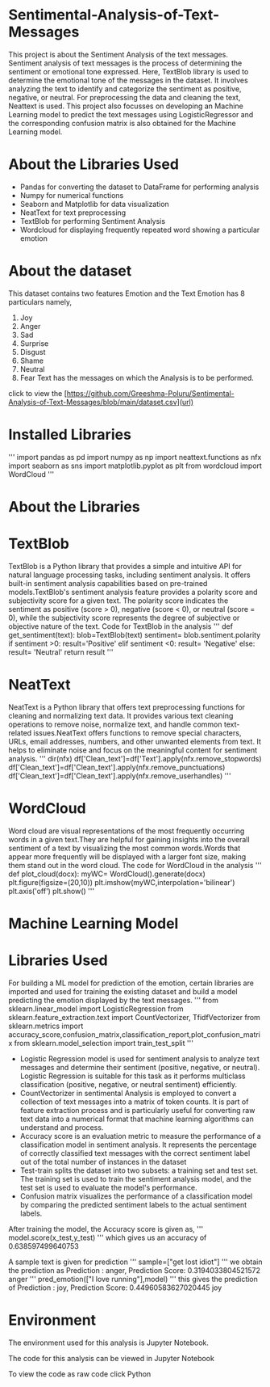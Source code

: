 # Sentimental-Analysis-of-Text-Messages
This project is about the Sentiment Analysis of the text messages. Sentiment analysis of text messages is the process of determining the sentiment or emotional tone expressed. Here, TextBlob library is used to determine the emotional tone of the messages in the dataset. It involves analyzing the text to identify and categorize the sentiment as positive, negative, or neutral. For preprocessing the data and cleaning the text, Neattext is used. This project also focusses on developing an Machine Learning model to predict the text messages using LogisticRegressor and the corresponding confusion matrix is also obtained for the Machine Learning model.
# About the Libraries Used
- Pandas for converting the dataset to DataFrame for performing analysis
- Numpy for numerical functions
- Seaborn and Matplotlib for data visualization
- NeatText for text preprocessing
- TextBlob for performing Sentiment Analysis
- Wordcloud for displaying frequently repeated word showing a particular emotion
# About the dataset
This dataset contains two features Emotion and the Text
Emotion has 8 particulars namely,

1. Joy
2. Anger
3. Sad
4. Surprise
5. Disgust
6. Shame
7. Neutral
8. Fear Text has the messages on which the Analysis is to be performed.

click to view the [https://github.com/Greeshma-Poluru/Sentimental-Analysis-of-Text-Messages/blob/main/dataset.csv](url)
# Installed Libraries
'''
import pandas as pd
import numpy as np
import neattext.functions as nfx
import seaborn as sns
import matplotlib.pyplot as plt
from wordcloud import WordCloud
'''
# About the Libraries
# TextBlob
TextBlob is a Python library that provides a simple and intuitive API for natural language processing tasks, including sentiment analysis. It offers built-in sentiment analysis capabilities based on pre-trained models.TextBlob's sentiment analysis feature provides a polarity score and subjectivity score for a given text. The polarity score indicates the sentiment as positive (score > 0), negative (score < 0), or neutral (score = 0), while the subjectivity score represents the degree of subjective or objective nature of the text. Code for TextBlob in the analysis
'''
def get_sentiment(text):
  blob=TextBlob(text)
  sentiment= blob.sentiment.polarity
  if sentiment >0:
    result='Positive'
  elif sentiment <0:
    result= 'Negative'
  else:
    result= 'Neutral'
  return result
  '''
# NeatText
NeatText is a Python library that offers text preprocessing functions for cleaning and normalizing text data. It provides various text cleaning operations to remove noise, normalize text, and handle common text-related issues.NeatText offers functions to remove special characters, URLs, email addresses, numbers, and other unwanted elements from text. It helps to eliminate noise and focus on the meaningful content for sentiment analysis.
'''
dir(nfx)
df['Clean_text']=df['Text'].apply(nfx.remove_stopwords)
df['Clean_text']=df['Clean_text'].apply(nfx.remove_punctuations)
df['Clean_text']=df['Clean_text'].apply(nfx.remove_userhandles)
'''
# WordCloud
Word cloud are visual representations of the most frequently occurring words in a given text.They are helpful for gaining insights into the overall sentiment of a text by visualizing the most common words.Words that appear more frequently will be displayed with a larger font size, making them stand out in the word cloud. The code for WordCloud in the analysis
'''
def plot_cloud(docx):
  myWC= WordCloud().generate(docx)
  plt.figure(figsize=(20,10))
  plt.imshow(myWC,interpolation='bilinear')
  plt.axis('off')
  plt.show()
  '''
# Machine Learning Model
# Libraries Used
For building a ML model for prediction of the emotion, certain libraries are imported and used for training the existing dataset and build a model predicting the emotion displayed by the text messages.
'''
  from sklearn.linear_model import LogisticRegression
  from sklearn.feature_extraction.text import CountVectorizer, TfidfVectorizer
  from sklearn.metrics import accuracy_score,confusion_matrix,classification_report,plot_confusion_matrix
  from sklearn.model_selection import train_test_split
  '''
- Logistic Regression model is used for sentiment analysis to analyze text messages and determine their sentiment (positive, negative, or neutral). Logistic Regression is suitable for this task as it performs multiclass classification (positive, negative, or neutral sentiment) efficiently.
- CountVectorizer in sentimental Analysis is employed to convert a collection of text messages into a matrix of token counts. It is part of feature extraction process and is particularly useful for converting raw text data into a numerical format that machine learning algorithms can understand and process.
- Accuracy score is an evaluation metric to measure the performance of a classification model in sentiment analysis. It represents the percentage of correctly classified text messages with the correct sentiment label out of the total number of instances in the dataset
- Test-train splits the dataset into two subsets: a training set and test set. The training set is used to train the sentiment analysis model, and the test set is used to evaluate the model's performance.
- Confusion matrix visualizes the performance of a classification model by comparing the predicted sentiment labels to the actual sentiment labels.

After training the model, the Accuracy score is given as,
'''
  model.score(x_test,y_test)
  '''
which gives us an accuracy of 0.638597499640753

A sample text is given for prediction
'''
  sample=["get lost idiot"]
  '''
we obtain the prediction as Prediction : anger, Prediction Score: 0.3194033804521572 anger
'''
  pred_emotion(["I love running"],model)
'''
this gives the prediction of Prediction : joy, Prediction Score: 0.44960583627020445 joy

# Environment
The environment used for this analysis is Jupyter Notebook.

The code for this analysis can be viewed in Jupyter Notebook

To view the code as raw code click Python

